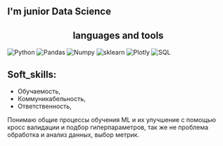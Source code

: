 
## I'm junior Data Science

## <center> languages and tools

![Python](https://img.shields.io/badge/-Python-090909?style=for-the-badge&logo=Python&logoColor=#3776AB)
![Pandas](https://img.shields.io/badge/-Pandas-090909?style=for-the-badge&logo=Pandas&logoColor=150458)
![Numpy](https://img.shields.io/badge/-Numpy-090909?style=for-the-badge&logo=Numpy&logoColor=013243)
![sklearn](https://img.shields.io/badge/-sklearn-090909?style=for-the-badge&logo=scikitlearn&logoColor=F7931E)
![Plotly](https://img.shields.io/badge/-Plotly-090909?style=for-the-badge&logo=Plotly&logoColor=3F4F75)
![SQL](https://img.shields.io/badge/-sql-090909?style=for-the-badge&logo=mySQL&logoColor=E5D3FF)


## Soft_skills:
- Обучаемость,
- Коммуникабельность,
- Ответственность,

Понимаю общие процессы обучения ML и их улучшение с помощью кросс валидации и подбор гиперпараметров, так же не проблема обработка и анализ данных, выбор метрик.
